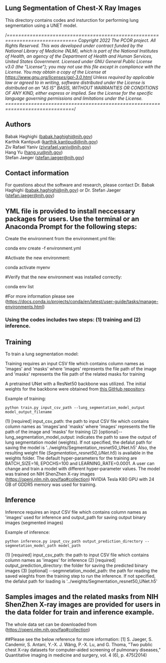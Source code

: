 
## Lung Segmentation of Chest-X Ray Images

This directory contains codes and insturction for performing lung segmentation using a UNET model.

/*==============================================================================
Copyright 2022 The PCOR project. All Rights Reserved.
This  was developed under contract funded by the National Library of Medicine (NLM),
which is part of the National Institutes of Health, an agency of the Department of Health and Human
Services, United States Government.
Licensed under GNU General Public License v3.0 (the "License");
you may not use this file except in compliance with the License.
You may obtain a copy of the License at
    https://www.gnu.org/licenses/gpl-3.0.html
Unless required by applicable law or agreed to in writing, software
distributed under the License is distributed on an "AS IS" BASIS,
WITHOUT WARRANTIES OR CONDITIONS OF ANY KIND, either express or implied.
See the License for the specific language governing permissions and
limitations under the License.
==============================================================================*/

## Authors

Babak Haghighi (babak.haghighi@nih.gov)<br/>
Karthik Kantipudi (karthik.kantipudi@nih.gov)<br/>
Ziv Rafael Yaniv (zivrafael.yaniv@nih.gov)<br/>
Hang Yu (hang.yu@nih.gov)<br/>
Stefan Jaeger (stefan.jaeger@nih.gov)<br/>

## Contact information

For questions about the software and research, please contact Dr. Babak Haghighi (babak.haghighi@nih.gov) or Dr. Stefan Jaeger (stefan.jaeger@nih.gov)


## YML file is provided to install neccessary packages for users. Use the terminal or an Anaconda Prompt for the following steps:
Create the environment from the environment.yml file:

conda env create -f environment.yml

#Activate the new environment: 

conda activate myenv

#Verify that the new environment was installed correctly:

conda env list

#For more information please see (https://docs.conda.io/projects/conda/en/latest/user-guide/tasks/manage-environments.html)
 

### Using the codes includes two steps: (1) training and (2) inference.
## Training
To train a lung segmentation model:

Training requires an input CSV file which contains column names as 'images'
and 'masks' where 'images' represents the file path of the image
and 'masks' represents the file path of the related masks for training

A pretrained UNet with a ResNet50 backbone was utilized. The initial weights for the backbone were obtained from [this GitHub repository](https://github.com/qubvel/segmentation_models).


Example of training:
```
python train.py input_csv_path --lung_segmentation_model_output  model_output_filename 

```
(1) [required] input_csv_path: the path to input CSV file which contains column names as 'images'and 'masks' where 'images' represents the file path of the image and 'masks' for training
(2) [optional]--lung_segmentation_model_output: indicates the path to save the output of lung segmentation model (weights).
If not specified, the defalut path for saving the model is '../weights/Segmentation_resnet50_UNet.h5'
Also, the resulting weight file (*Segmentation_resnet50_UNet.h5*) is available in the weights folder.
The default hyper-parameters for the training are BATCH_SIZE=16, EPOCHS=100 and LEARNING_RATE=0.0001. A user can change and train a model with different hyper-parameter values.
The model was trained on NIH ShenZhen X-ray images (https://openi.nlm.nih.gov/faq#collection)
NVIDIA Tesla K80 GPU with 24 GB of GDDR5 memory was used for training. 


## Inference
Inference requires an input CSV file which contains column names as 'images' used for inference and output_path for saving output binary images (segmented images)


Example of inference:
```
python inference.py input_csv_path output_prediction_directory --segmnetation_model_path model_path

```
(1) [required] input_csv_path: the path to input CSV file which contains column names as 'images' for inference
(2) [required] output_prediction_directory: the folder for saving the predicted binary images 
(3) [optional] --segmnetation_model_path: the path for reading the saved wieghts from the training step to run the inference. 
If not specified, the defalut path for loading is '../weights/Segmentation_resnet50_UNet.h5'

## Samples images and the related masks from NIH ShenZhen X-ray images are provided for users in the data folder for train and inference example. 
The whole data set can be downloaded from (https://openi.nlm.nih.gov/faq#collection) 

##Please see the below reference for more information:
[1] S. Jaeger, S. Candemir, S. Antani, Y.-X. J. Wáng, P.-X. Lu, and G. Thoma, "Two public chest X-ray datasets for computer-aided screening of pulmonary diseases," 
Quantitative imaging in medicine and surgery, vol. 4 (6), p. 475(2014)






